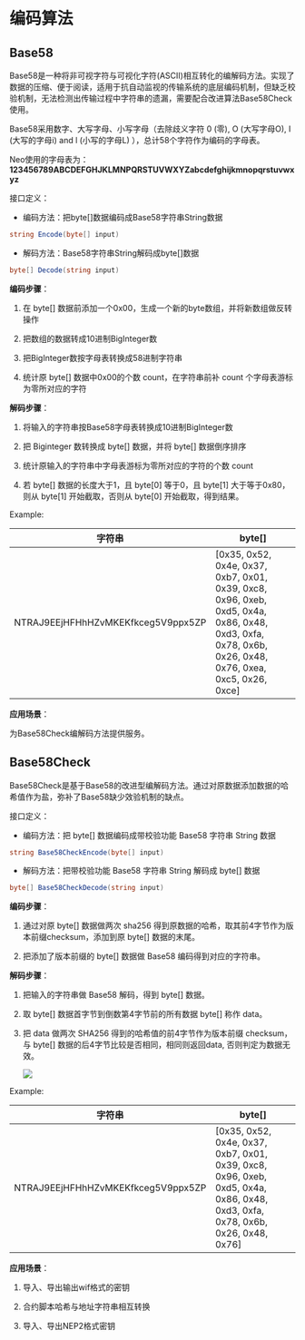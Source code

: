 # 编码算法

## Base58

Base58是一种将非可视字符与可视化字符(ASCII)相互转化的编解码方法。实现了数据的压缩、便于阅读，适用于抗自动监视的传输系统的底层编码机制，但缺乏校验机制，无法检测出传输过程中字符串的遗漏，需要配合改进算法Base58Check使用。

Base58采用数字、大写字母、小写字母（去除歧义字符 0 (零), O (大写字母O), I (大写的字母i) and l (小写的字母L) ），总计58个字符作为编码的字母表。

Neo使用的字母表为：**123456789ABCDEFGHJKLMNPQRSTUVWXYZabcdefghijkmnopqrstuvwxyz**

接口定义：

- 编码方法：把byte[]数据编码成Base58字符串String数据

```c#
string Encode(byte[] input)
```

- 解码方法：Base58字符串String解码成byte[]数据

```c#
byte[] Decode(string input)
```

**编码步骤**：

1.  在 byte[] 数据前添加一个0x00，生成一个新的byte数组，并将新数组做反转操作

2.  把数组的数据转成10进制BigInteger数

3.  把BigInteger数按字母表转换成58进制字符串

4.  统计原 byte[] 数据中0x00的个数 count，在字符串前补 count 个字母表游标为零所对应的字符

**解码步骤**：

1.  将输入的字符串按Base58字母表转换成10进制BigInteger数

2.  把 Biginteger 数转换成 byte[] 数据，并将 byte[] 数据倒序排序

3.  统计原输入的字符串中字母表游标为零所对应的字符的个数 count

4.  若 byte[] 数据的长度大于1，且 byte[0] 等于0，且 byte[1] 大于等于0x80，则从 byte[1] 开始截取，否则从 byte[0] 开始截取，得到结果。

Example:

| 字符串 | byte[] |
| --- | --- |
| NTRAJ9EEjHFHhHZvMKEKfkceg5V9ppx5ZP | [0x35, 0x52, 0x4e, 0x37, 0xb7, 0x01, 0x39, 0xc8, 0x96, 0xeb, 0xd5, 0x4a, 0x86, 0x48, 0xd3, 0xfa, 0x78, 0x6b, 0x26, 0x48, 0x76, 0xea, 0xc5, 0x26, 0xce] |

**应用场景**：

为Base58Check编解码方法提供服务。

## Base58Check


Base58Check是基于Base58的改进型编解码方法。通过对原数据添加数据的哈希值作为盐，弥补了Base58缺少效验机制的缺点。

接口定义：

- 编码方法：把 byte[] 数据编码成带校验功能 Base58 字符串 String 数据

```c#
string Base58CheckEncode(byte[] input)
```

- 解码方法：把带校验功能 Base58 字符串 String 解码成 byte[] 数据

```c#
byte[] Base58CheckDecode(string input)
```

**编码步骤**：

1.  通过对原 byte[] 数据做两次 sha256 得到原数据的哈希，取其前4字节作为版本前缀checksum，添加到原 byte[] 数据的末尾。

2.  把添加了版本前缀的 byte[] 数据做 Base58 编码得到对应的字符串。

**解码步骤**：

1. 把输入的字符串做 Base58 解码，得到 byte[] 数据。

2. 取 byte[] 数据首字节到倒数第4字节前的所有数据 byte[] 称作 data。

3. 把 data 做两次 SHA256 得到的哈希值的前4字节作为版本前缀 checksum，与 byte[] 数据的后4字节比较是否相同，相同则返回data, 否则判定为数据无效。

   

   ![](../../images/blockchain_paradigm/Base58CheckEncodeAndDecode.png)



Example:

| 字符串 | byte[] |
| --- | --- |
| NTRAJ9EEjHFHhHZvMKEKfkceg5V9ppx5ZP | [0x35, 0x52, 0x4e, 0x37, 0xb7, 0x01, 0x39, 0xc8, 0x96, 0xeb, 0xd5, 0x4a, 0x86, 0x48, 0xd3, 0xfa, 0x78, 0x6b, 0x26, 0x48, 0x76] |

**应用场景**：

1. 导入、导出输出wif格式的密钥     

2. 合约脚本哈希与地址字符串相互转换

3. 导入、导出NEP2格式密钥
